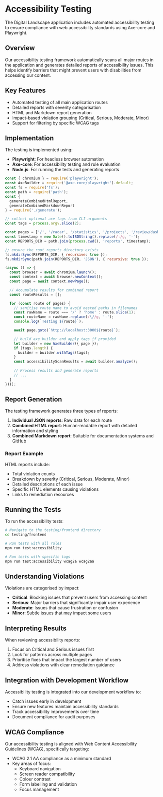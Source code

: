 # Accessibility Testing

The Digital Landscape application includes automated accessibility testing to ensure compliance with web accessibility standards using Axe-core and Playwright.

## Overview

Our accessibility testing framework automatically scans all major routes in the application and generates detailed reports of accessibility issues. This helps identify barriers that might prevent users with disabilities from accessing our content.

## Key Features

- Automated testing of all main application routes
- Detailed reports with severity categorisation
- HTML and Markdown report generation
- Impact-based violation grouping (Critical, Serious, Moderate, Minor)
- Support for filtering by specific WCAG tags

## Implementation

The testing is implemented using:

- **Playwright**: For headless browser automation
- **Axe-core**: For accessibility testing and rule evaluation
- **Node.js**: For running the tests and generating reports

```javascript
const { chromium } = require('playwright');
const AxeBuilder = require('@axe-core/playwright').default;
const fs = require('fs');
const path = require('path');
const { 
  generateCombinedHtmlReport, 
  generateCombinedMarkdownReport 
} = require('./generate');

// collect optional axe tags from CLI arguments
const tags = process.argv.slice(2);

const pages = ['/', '/radar', '/statistics', '/projects', '/review/dashboard', '/admin/dashboard'];
const timestamp = new Date().toISOString().replace(/:/g, '-');
const REPORTS_DIR = path.join(process.cwd(), 'reports', timestamp);

// ensure the root reports directory exists
fs.mkdirSync(REPORTS_DIR, { recursive: true });
fs.mkdirSync(path.join(REPORTS_DIR, 'JSON'), { recursive: true });

(async () => {
  const browser = await chromium.launch();
  const context = await browser.newContext();
  const page = await context.newPage();

  // Accumulate results for combined report
  const routeResults = [];

  for (const route of pages) {
    // sanitise route name to avoid nested paths in filenames
    const rawName = route === '/' ? 'home' : route.slice(1);
    const routeName = rawName.replace(/\//g, '-');
    console.log(`Testing ${route}`);

    await page.goto(`http://localhost:3000${route}`);

    // build axe builder and apply tags if provided
    let builder = new AxeBuilder({ page });
    if (tags.length) {
      builder = builder.withTags(tags);
    }
    const accessibilityScanResults = await builder.analyze();
    
    // Process results and generate reports
    // ...
  }
})();
```

## Report Generation

The testing framework generates three types of reports:

1. **Individual JSON reports**: Raw data for each route
1. **Combined HTML report**: Human-readable report with detailed information and styling
1. **Combined Markdown report**: Suitable for documentation systems and GitHub

### Report Example

HTML reports include:

- Total violation counts
- Breakdown by severity (Critical, Serious, Moderate, Minor)
- Detailed descriptions of each issue
- Specific HTML elements causing violations
- Links to remediation resources

## Running the Tests

To run the accessibility tests:

```bash
# Navigate to the testing/frontend directory
cd testing/frontend

# Run tests with all rules
npm run test:accessibility

# Run tests with specific tags
npm run test:accessibility wcag2a wcag2aa
```

## Understanding Violations

Violations are categorised by impact:

- **Critical**: Blocking issues that prevent users from accessing content
- **Serious**: Major barriers that significantly impair user experience
- **Moderate**: Issues that cause frustration or confusion
- **Minor**: Subtle issues that may impact some users

## Interpreting Results

When reviewing accessibility reports:

1. Focus on Critical and Serious issues first
1. Look for patterns across multiple pages
1. Prioritise fixes that impact the largest number of users
1. Address violations with clear remediation guidance

## Integration with Development Workflow

Accessibility testing is integrated into our development workflow to:

- Catch issues early in development
- Ensure new features maintain accessibility standards
- Track accessibility improvements over time
- Document compliance for audit purposes

## WCAG Compliance

Our accessibility testing is aligned with Web Content Accessibility Guidelines (WCAG), specifically targeting:

- WCAG 2.1 AA compliance as a minimum standard
- Key areas of focus:
  - Keyboard navigation
  - Screen reader compatibility
  - Colour contrast
  - Form labelling and validation
  - Focus management
